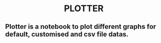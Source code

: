<h1 align="center">PLOTTER</h1>

<h2>Plotter is a notebook to plot different graphs for default, customised and csv file datas.</h2>
